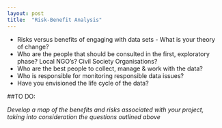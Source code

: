 ```yaml
---
layout: post
title:  "Risk-Benefit Analysis"
---
```


- Risks versus benefits of engaging with data sets  - What is your theory of change?
- Who are the people that should be consulted in the first, exploratory phase? Local NGO’s? Civil Society Organisations?
- Who are the best people to collect, manage & work with the data?
- Who is responsible for monitoring responsible data issues?
- Have you envisioned the life cycle of the data?

##TO DO:

*Develop a map of the benefits and risks associated with your project, taking into consideration the questions outlined above*
